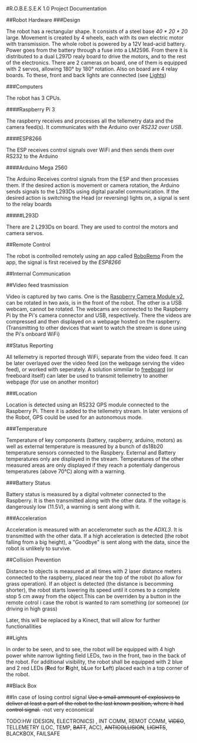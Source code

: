 #R.O.B.E.S.E.K 1.0 Project Documentation

##Robot Hardware
###Design

The robot has a rectangular shape. It consists of a steel base  *40 * 20 * 20* large.
Movement is created by 4 wheels, each with its own electric motor with transmission.
The whole robot is powered by a 12V lead-acid battery. Power goes from the battery through a fuse into a LM2596. From there it is distributed to a dual L297D realy board to drive the motors, and to the rest of the electronics. There are 2 cameras on board, one of them is equipped with 2 servos, allowing 180° by 180° rotation. Also on board are 4 relay boards. To these, front and back lights are connected (see [Lights](#Lights))

###Computers

The robot has 3 CPUs.

####Raspberry Pi 3

The raspberry receives and processes all the tellemetry data and the camera feed(s). It communicates with the Arduino over *RS232 over USB*.

####ESP8266

The ESP receives control signals over WiFi and then sends them over RS232 to the Arduino

####Arduino Mega 2560

The Arduino Receives control signals from the ESP and then processes them. If the desired action is movement or camera rotation, the Arduino sends signals to the L293Ds using digital parallel communication. If the desired action is switching the Head (or reversing) lights on, a signal is sent to the relay boards

#####L293D

There are 2 L293Ds on board. They are used to control the motors and camera servos.

##Remote Control

The robot is controlled remotely using an app called [RoboRemo](https://play.google.com/store/apps/details?id=com.hardcodedjoy.roboremo)
From the app, the signal is first received by the *ESP8266*

##Internal Communication

##Video feed trasmission

Video is captured by two cams. One is the [Raspberry Camera Module v2](https://www.raspberrypi.org/products/camera-module-v2/), can be rotated in two axis, is in the front of the robot. The other is a USB webcam, cannot be rotated. The webcams are connected to the Raspberry Pi by the Pi's camera connector and USB, respectively. There the videos are compressed and then displayed on a webpage hosted on the raspberry. (Transmitting to other devices that want to watch the stream is done using the Pi's onboard WiFi)

##Status Reporting

All tellemetry is reported through WiFi, separate from the video feed. It can be later overlayed over the video feed (on the webpage serving the video feed), or worked with seperately. A solution simmilar to [freeboard](https://freeboard.io/) (or freeboard itself) can later be used to transmit tellemetry to another webpage (for use on another monitor)

###Location

Location is detected using an RS232 GPS module connected to the Raspberry Pi. There it is added to the tellemetry stream. In later versions of the Robot, GPS could be used for an autonomous mode.

###Temperature

Temperature of key components (battery, raspberry, arduino, motors) as well as external temperature is measured by a bunch of ds18b20 temperature sensors connected to the Raspbery. External and Battery temperatures only are displayed in the stream. Temperatures of the other measured areas are only displayed if they reach a potentialy dangerous temperatures (above 70°C) along with a warning.

###Battery Status

Battery status is measured by a digital voltmeter connected to the Raspberry. It is then transmitted along with the other data. If the voltage is dangerously low (11.5V), a warning is sent along with it.

###Acceleration

Acceleration is measured with an accelerometer such as the *ADXL3*. It is transmitted with the other data. If a high acceleration is detected (the robot falling from a big height), a "Goodbye" is sent along with the data, since the robot is unlikely to survive.

##Collision Prevention

Distance to objects is measured at all times with 2 laser distance meters connected to the raspberry, placed near the top of the robot (to allow for grass operation). If an object is detected (the distance is becomming shorter), the robot starts lowering its speed until it comes to a complete stop 5 cm away from the object.This can be overriden by a button in the remote cotrol i case the robot is wanted to ram something (or someone) (or driving in high grass)

Later, this will be replaced by a Kinect, that will allow for further functionallities

##Lights

In order to be seen, and to see, the robot will be equipped with 4 high power white narrow lighting field LEDs, two in the front, two in the back of the robot. For additional visibility, the robot shall be equipped with 2 blue and 2 red LEDs (**R**ed for **R**ight, b**L**ue for **L**eft) placed each in a top corner of the robot.

##Black Box

##In case of losing control signal
~~Use a small ammount of explosives to deliver at least a part of the robot to the last known position, where it had control signal.~~
-not very economical



TODO:HW (DESIGN, ELECTRONICS) , INT COMM, REMOT COMM, ~~VIDEO~~, TELLEMETRY (LOC, TEMP,  ~~BATT~~, ACC), ~~ANTICOLLISION~~, ~~LIGHTS~~, BLACKBOX, FAILSAFE
